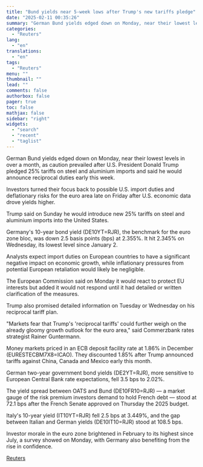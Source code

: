 ```yaml
---
title: "Bund yields near 5-week lows after Trump's new tariffs pledge"
date: "2025-02-11 00:35:26"
summary: "German Bund yields edged down on Monday, near their lowest levels in over a month, as caution prevailed after U.S. President Donald Trump pledged 25% tariffs on steel and aluminium imports and said he would announce reciprocal duties early this week.Investors turned their focus back to possible U.S. import duties..."
categories:
  - "Reuters"
lang:
  - "en"
translations:
  - "en"
tags:
  - "Reuters"
menu: ""
thumbnail: ""
lead: ""
comments: false
authorbox: false
pager: true
toc: false
mathjax: false
sidebar: "right"
widgets:
  - "search"
  - "recent"
  - "taglist"
---
```


German Bund yields edged down on Monday, near their lowest levels in over a month, as caution prevailed after U.S. President Donald Trump pledged 25% tariffs on steel and aluminium imports and said he would announce reciprocal duties early this week.

Investors turned their focus back to possible U.S. import duties and deflationary risks for the euro area late on Friday after U.S. economic data drove yields higher.

Trump said on Sunday he would introduce new 25% tariffs on steel and aluminium imports into the United States.

Germany's 10-year bond yield (DE10YT=RJR), the benchmark for the euro zone bloc, was down 2.5 basis points (bps) at 2.355%. It hit 2.345% on Wednesday, its lowest level since January 2.

Analysts expect import duties on European countries to have a significant negative impact on economic growth, while inflationary pressures from potential European retaliation would likely be negligible.

The European Commission said on Monday it would react to protect EU interests but added it would not respond until it had detailed or written clarification of the measures.

Trump also promised detailed information on Tuesday or Wednesday on his reciprocal tariff plan.

"Markets fear that Trump's 'reciprocal tariffs' could further weigh on the already gloomy growth outlook for the euro area," said Commerzbank rates strategist Rainer Guntermann.

Money markets priced in an ECB deposit facility rate at 1.86% in December (EURESTECBM7X8=ICAO). They discounted 1.85% after Trump announced tariffs against China, Canada and Mexico early this month.

German two-year government bond yields (DE2YT=RJR), more sensitive to European Central Bank rate expectations, fell 3.5 bps to 2.02%.

The yield spread between OATS and Bund (DE10FR10=RJR) — a market gauge of the risk premium investors demand to hold French debt — stood at 72.1 bps after the French Senate approved on Thursday the 2025 budget.

Italy's 10-year yield (IT10YT=RJR) fell 2.5 bps at 3.449%, and the gap between Italian and German yields (DE10IT10=RJR) stood at 108.5 bps.

Investor morale in the euro zone brightened in February to its highest since July, a survey showed on Monday, with Germany also benefiting from the rise in confidence.

[Reuters](https://www.tradingview.com/news/reuters.com,2025:newsml_L1N3P10P7:0-bund-yields-near-5-week-lows-after-trump-s-new-tariffs-pledge/)
